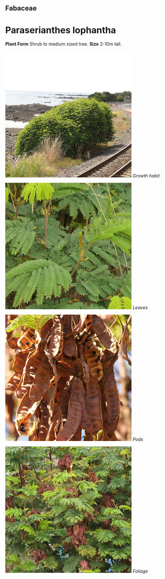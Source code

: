 ## Fabaceae
# Paraserianthes lophantha
 **Plant Form** Shrub to medium sized tree. **Size** 2-10m tall.


![Growth habit](82101_P1055312.jpg)
 *Growth habit* 

![Leaves](83198_P1088504.jpg)
 *Leaves* 

![Pods](82324_P1077109.jpg)
 *Pods* 

![Foliage](83040_P1088110.jpg)
 *Foliage* 

